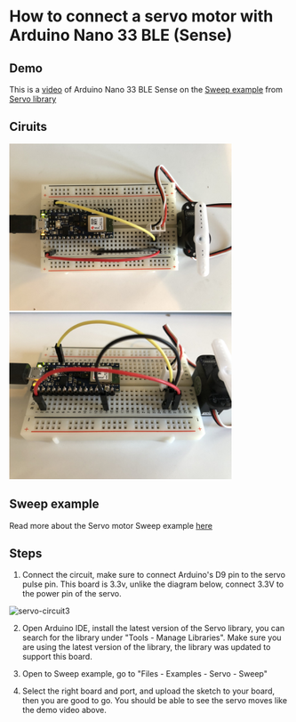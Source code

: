 # How to connect a servo motor with Arduino Nano 33 BLE (Sense)

## Demo
This is a [video](https://youtu.be/1JK84QPrm5s) of Arduino Nano 33 BLE Sense on the [Sweep example](https://www.arduino.cc/en/Tutorial/Sweep) from [Servo library](https://www.arduino.cc/en/Reference/Servo)

## Ciruits
<img src="../../images/servo_circuit1.jpg" alt="servo-circuit1" width="400px"><img src="../../images/servo_circuit2.jpg" alt="servo-circuit2" width="400px">

## Sweep example
Read more about the Servo motor Sweep example [here](https://www.arduino.cc/en/Tutorial/Sweep)

## Steps
1. Connect the circuit, make sure to connect Arduino's D9 pin to the servo pulse pin. This board is 3.3v, unlike the diagram below, connect 3.3V to the power pin of the servo.
<img src="https://www.arduino.cc/en/uploads/Tutorial/sweep_schem.png" alt="servo-circuit3" width="500px">

2. Open Arduino IDE, install the latest version of the Servo library, you can search for the library under "Tools - Manage Libraries". Make sure you are using the latest version of the library, the library was updated to support this board.

3. Open to Sweep example, go to "Files - Examples - Servo - Sweep"

4. Select the right board and port, and upload the sketch to your board, then you are good to go. You should be able to see the servo moves like the demo video above.
